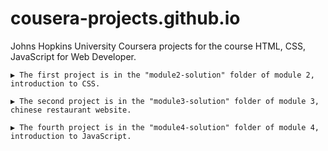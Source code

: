 # cousera-projects.github.io
Johns Hopkins University Coursera projects for the course HTML, CSS, JavaScript for Web Developer.

    ▶ The first project is in the "module2-solution" folder of module 2, introduction to CSS.
    
    ▶ The second project is in the "module3-solution" folder of module 3, chinese restaurant website.

    ▶ The fourth project is in the "module4-solution" folder of module 4, introduction to JavaScript.
